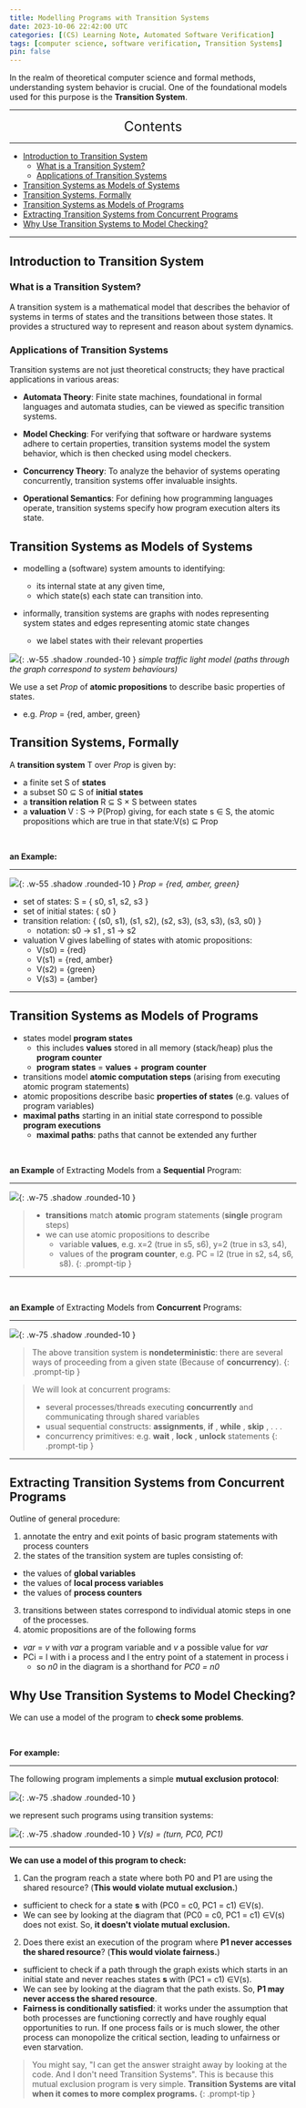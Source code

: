 ```yaml
---
title: Modelling Programs with Transition Systems
date: 2023-10-06 22:42:00 UTC
categories: [(CS) Learning Note, Automated Software Verification]
tags: [computer science, software verification, Transition Systems]
pin: false
---
```


In the realm of theoretical computer science and formal methods, understanding system behavior is crucial. One of the foundational models used for this purpose is the **Transition System**.


---
<center><font size='5'> Contents </font></center>

---

<!-- TOC -->
  * [Introduction to Transition System](#introduction-to-transition-system)
    * [What is a Transition System?](#what-is-a-transition-system)
    * [Applications of Transition Systems](#applications-of-transition-systems)
  * [Transition Systems as Models of Systems](#transition-systems-as-models-of-systems)
  * [Transition Systems, Formally](#transition-systems-formally)
  * [Transition Systems as Models of Programs](#transition-systems-as-models-of-programs)
  * [Extracting Transition Systems from Concurrent Programs](#extracting-transition-systems-from-concurrent-programs)
  * [Why Use Transition Systems to Model Checking?](#why-use-transition-systems-to-model-checking)
<!-- TOC -->

---

## Introduction to Transition System

### What is a Transition System?

A transition system is a mathematical model that describes the behavior of systems in terms of states and the transitions between those states. It provides a structured way to represent and reason about system dynamics.

### Applications of Transition Systems

Transition systems are not just theoretical constructs; they have practical applications in various areas:

- **Automata Theory**: Finite state machines, foundational in formal languages and automata studies, can be viewed as specific transition systems.

- **Model Checking**: For verifying that software or hardware systems adhere to certain properties, transition systems model the system behavior, which is then checked using model checkers.

- **Concurrency Theory**: To analyze the behavior of systems operating concurrently, transition systems offer invaluable insights.

- **Operational Semantics**: For defining how programming languages operate, transition systems specify how program execution alters its state.

## Transition Systems as Models of Systems

- modelling a (software) system amounts to identifying:
  - its internal state at any given time,
  - which state(s) each state can transition into.

- informally, transition systems are graphs with nodes representing system states and edges representing atomic state changes
  - we label states with their relevant properties

![](https://i.postimg.cc/HshDGvG5/trans-1.png){: .w-55 .shadow .rounded-10 }
_simple traffic light model (paths through the graph correspond to system behaviours)_

We use a set _Prop_ of **atomic propositions** to describe basic properties of states.
- e.g. _Prop_ = {red, amber, green}

## Transition Systems, Formally

A **transition system** T over _Prop_ is given by:
- a finite set S of **states**
- a subset S0 ⊆ S of **initial states**
- a **transition relation** R ⊆ S × S between states
- a **valuation** V : S → P(Prop) giving, for each state s ∈ S, the atomic propositions which are true in that state:V(s) ⊆ Prop

<br>

**an Example:**

---

![](https://i.postimg.cc/HshDGvG5/trans-1.png){: .w-55 .shadow .rounded-10 }
_Prop = {red, amber, green}_

- set of states: S = { s0, s1, s2, s3 }
- set of initial states: { s0 }
- transition relation: { (s0, s1), (s1, s2), (s2, s3), (s3, s3), (s3, s0) }
  - notation: s0 → s1 , s1 → s2
- valuation V gives labelling of states with atomic propositions:
  - V(s0) = {red}
  - V(s1) = {red, amber}
  - V(s2) = {green} 
  - V(s3) = {amber}

---

## Transition Systems as Models of Programs

- states model **program states**
  - this includes **values** stored in all memory (stack/heap) plus the **program counter**
  - **program states** = **values** + **program** **counter**
- transitions model **atomic computation steps** (arising from executing atomic program statements)
- atomic propositions describe basic **properties of states** (e.g. values of program variables)
- **maximal paths** starting in an initial state correspond to possible **program executions**  
  - **maximal paths**: paths that cannot be extended any further

<br>

**an Example** of Extracting Models from a **Sequential** Program:

---

![](https://i.postimg.cc/63pS8Cnn/trans2.png){: .w-75 .shadow .rounded-10 }

> - **transitions** match **atomic** program statements (**single** program steps)
> - we can use atomic propositions to describe
>   - variable **values**, e.g. x=2 (true in s5, s6), y=2 (true in s3, s4),
>   - values of the **program counter**, e.g. PC = l2 (true in s2, s4, s6, s8).
{: .prompt-tip }

---

<br>

**an Example** of Extracting Models from **Concurrent** Programs:

---

![](https://i.postimg.cc/kG0RVF65/trans3.png){: .w-75 .shadow .rounded-10 }

> The above transition system is **nondeterministic**: there are several ways of proceeding from a given state (Because of **concurrency**).
{: .prompt-tip }

> We will look at concurrent programs:
> - several processes/threads executing **concurrently** and communicating through shared variables
> - usual sequential constructs: **assignments**, **if** , **while** , **skip** , . . .
> - concurrency primitives: e.g. **wait** , **lock** , **unlock** statements
{: .prompt-tip }

---

## Extracting Transition Systems from Concurrent Programs

Outline of general procedure:
1. annotate the entry and exit points of basic program statements with process counters
2. the states of the transition system are tuples consisting of:
  - the values of **global variables**
  - the values of **local process variables**
  - the values of **process counters**
3. transitions between states correspond to individual atomic steps in one of the processes.
4. atomic propositions are of the following forms
  - _var_ = _v_ with _var_ a program variable and _v_ a possible value for _var_
  - PCi = l with i a process and l the entry point of a statement in process i
    - so _n0_ in the diagram is a shorthand for _PC0 = n0_

## Why Use Transition Systems to Model Checking?

We can use a model of the program to **check some problems**.

<br>

**For example:**

---

The following program implements a simple **mutual exclusion protocol**:

![](https://i.postimg.cc/j2xZgfRv/trans4.png){: .w-75 .shadow .rounded-10 }

we represent such programs using transition systems:

![](https://i.postimg.cc/QxBpXmY1/trans5.png){: .w-75 .shadow .rounded-10 }
_V(s) = (turn, PC0, PC1)_

---

**We can use a model of this program to check:**
1. Can the program reach a state where both P0 and P1 are using the shared resource? (**This would violate mutual exclusion.**)
  - sufficient to check for a state **s** with (PC0 = c0, PC1 = c1) ∈V(s).
  - We can see by looking at the diagram that (PC0 = c0, PC1 = c1) ∈V(s) does not exist. So, **it doesn't violate mutual exclusion.**
2. Does there exist an execution of the program where **P1 never accesses the shared resource**? (**This would violate fairness.**)
  - sufficient to check if a path through the graph exists which starts in an initial state and never reaches states **s** with (PC1 = c1) ∈V(s).
  - We can see by looking at the diagram that the path exists. So, **P1 may never access the shared resource**.
  - **Fairness is conditionally satisfied**: it works under the assumption that both processes are functioning correctly and have roughly equal opportunities to run. If one process fails or is much slower, the other process can monopolize the critical section, leading to unfairness or even starvation.

> You might say, "I can get the answer straight away by looking at the code. And I don't need Transition Systems". This is because this mutual exclusion program is very simple. **Transition Systems are vital when it comes to more complex programs.**
{: .prompt-tip }
